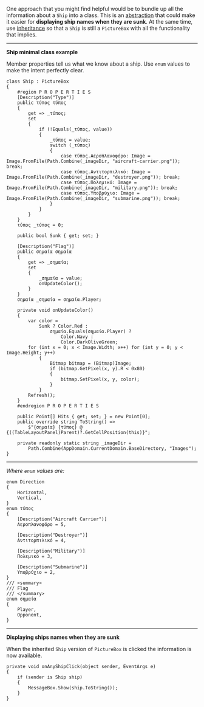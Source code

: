 One approach that you might find helpful would be to bundle up all the information about a `Ship` into a class. This is an [abstraction](https://learn.microsoft.com/en-us/dotnet/csharp/fundamentals/tutorials/oop) that could make it easier for **displaying ship names when they are sunk**. At the same time, use [inheritance](https://learn.microsoft.com/en-us/dotnet/csharp/fundamentals/tutorials/oop) so that a `Ship` is still a `PictureBox` with all the functionality that implies.
***
**Ship minimal class example**

Member properties tell us what we know about a ship. Use `enum` values to make the intent perfectly clear. 

    class Ship : PictureBox
    {
        #region P R O P E R T I E S
        [Description("Type")]
        public τύπος τύπος
        {
            get => _τύπος;
            set
            {
                if (!Equals(_τύπος, value))
                {
                    _τύπος = value;
                    switch (_τύπος)
                    {
                        case τύπος.Αεροπλανοφόρο: Image = Image.FromFile(Path.Combine(_imageDir, "aircraft-carrier.png")); break;
                        case τύπος.Αντιτορπιλικό: Image = Image.FromFile(Path.Combine(_imageDir, "destroyer.png")); break;
                        case τύπος.Πολεμικό: Image = Image.FromFile(Path.Combine(_imageDir, "military.png")); break;
                        case τύπος.Υποβρύχιο: Image = Image.FromFile(Path.Combine(_imageDir, "submarine.png")); break;
                    }
                }
            }
        }
        τύπος _τύπος = 0;

        public bool Sunk { get; set; }

        [Description("Flag")]
        public σημαία σημαία
        {
            get => _σημαία;
            set
            {
                _σημαία = value;
                onUpdateColor();
            }
        }
        σημαία _σημαία = σημαία.Player;

        private void onUpdateColor()
        {
            var color =
                Sunk ? Color.Red :
                    σημαία.Equals(σημαία.Player) ?
                        Color.Navy :
                        Color.DarkOliveGreen;
            for (int x = 0; x < Image.Width; x++) for (int y = 0; y < Image.Height; y++)
                {
                    Bitmap bitmap = (Bitmap)Image;
                    if (bitmap.GetPixel(x, y).R < 0x80)
                    {
                        bitmap.SetPixel(x, y, color);
                    }
                }
            Refresh();
        }
        #endregion P R O P E R T I E S

        public Point[] Hits { get; set; } = new Point[0];
        public override string ToString() =>
            $"{σημαία} {τύπος} @ {((TableLayoutPanel)Parent)?.GetCellPosition(this)}";

        private readonly static string _imageDir =
            Path.Combine(AppDomain.CurrentDomain.BaseDirectory, "Images");
    }

***
_Where `enum` values are:_

    enum Direction
    {
        Horizontal,
        Vertical,
    }
    enum τύπος
    {
        [Description("Aircraft Carrier")]
        Αεροπλανοφόρο = 5,

        [Description("Destroyer")]
        Αντιτορπιλικό = 4,

        [Description("Military")]
        Πολεμικό = 3,

        [Description("Submarine")]
        Υποβρύχιο = 2,
    }
    /// <summary>
    /// Flag
    /// </summary>
    enum σημαία
    {
        Player,
        Opponent,
    }

 ***
 **Displaying ships names when they are sunk** 

 When the inherited `Ship` version of `PictureBox` is clicked the information is now available.

    private void onAnyShipClick(object sender, EventArgs e)
    {
        if (sender is Ship ship)
        {
            MessageBox.Show(ship.ToString());
        }
    }